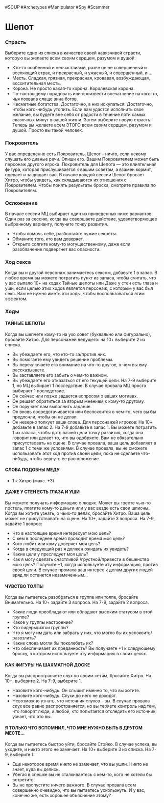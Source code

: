 #SCUP #Archetypes #Manipulator #Spy #Scammer
# Шепот

### Страсть

Выберите одно из списка в качестве своей навязчивой страсти, которую вы желаете всем своим сердцем, разумом и душой: 
- Кто-то особенный и несчастливый, разве он не совершенный и вселяющий страх, и прекрасный, и ужасный, и совершенный, и.... 
- Месть. Сладкая, грязная, прекрасная, кровавая, возбуждающая, восхитительная месть. 
- Корона. Не просто какая-то корона. Королевская корона.
- По-настоящему порадовать или произвести впечатление на кого-то, чья похвала слаще вина богов. 
- Несметные богатства. Достаточно, в них искупаться. Достаточно, чтобы кого-нибудь утопить. 
Если вам удастся исполнить свое желание, вы будете вне себя от радости в течение пяти самых сказочных минут в вашей жизни. Затем выберите новую страcть. Теперь вы желаете всем ЭТОГО всем своим сердцем, разумом и душой. Просто вы такой человек.


### Покровитель

У вас определенно есть Покровитель. Шепот - ничто, если некому слушать его дивные речи. Опиши его. Вашим Покровителем может быть персонаж другого игрока. Покровитель для Шепота — это влиятельная фигура, которая прислушивается к вашим советам, а взамен кормит, одевает и защищает вас. В начале каждой сессии Шепот бросает Хитро, чтобы увидеть, как складываются их отношения с Покровителем. Чтобы понять результаты броска, смотрите правила по Покровителям.

### Осложнение

В начале сессии МЦ выбирает один из приведенных ниже вариантов. Один раз за сессию, когда вы совершаете действие, удовлетворяющее выбранному варианту, получите точку развития. 
- Чтобы помочь себе, разболтайте чужие секреты. 
- Обманите того, кто вам доверяет. 
- Открыто солгите кому-то могущественному, даже если разоблачение подвергнет вас опасности.

### Ход секса

Когда вы и другой персонаж занимаетесь сексом, добавьте 1 в запас. В любое время вы можете потратить пункт из запаса, чтобы считать, что у вас выпало 10+ на ходах Тайные шепоты или Даже у стен есть глаза и уши, если целью этих ходов является персонаж, с которым у вас был секс. Вам не нужно иметь эти ходы, чтобы воспользоваться этим эффектом.

### Ходы

#### ТАЙНЫЕ ШЕПОТЫ 
Когда вы шепчете кому-то на ухо совет (буквально или фигурально), бросайте Хитро. 
Для персонажей ведущего: на 10+ выберите 2 из списка. 
- Вы убеждаете его, что кто-то за/против них. 
- Вы помогаете ему увидеть решение проблемы. 
- Вы переключаете его внимание на что-то другое, о чем вы ему рассказываете. 
- Вы заставляете его забыть о чем-то важном. 
- Вы убеждаете его отказаться от его текущей цели. 
На 7-9 выберите 1, но МЦ выбирает 1 последствие. В случае провала МЦ просто выбирает 1 последствие. 
- Он сейчас или позже задается вопросом о ваших мотивах. 
- Он решает обратиться за вторым мнением к кому-то другому. 
- Он поручает вам выполнить задание. 
- Он вновь сосредотачивается или беспокоится о чем-то, чего вы бы предпочли, чтобы он не делал. 
- Он неверно толкует ваши слова. 
Для персонажей игроков: На 10+ добавьте в запас 2. На 7-9 добавьте в запас 1. Вы можете потратить 1 из запаса, чтобы дать вашей цели точку развития, когда она говорит или делает то, что вы одобряете. Вам не обязательно присутствовать на сцене. 
В случае провала, ваша цель добавляет в запас 1 с теми же условиями. В случае провала, вы не сможете использовать этот ход против своей цели, пока не сделаете что-нибудь, чтобы вернуть ее расположение.

#### СЛОВА ПОДОБНЫ МЕДУ 
+ 1 к Хитро (макс. +3)

#### ДАЖЕ У СТЕН ЕСТЬ ГЛАЗА И УШИ 
Вы можете получать информацию о людях. Может вы греете чью-то постель, платите кому-то деньги или у вас везде есть свои шпионы. Когда вы хотите узнать, о чьих-то делах, бросайте Хитро. Ваша цель может не присутствовать на сцене. На 10+, задайте 3 вопроса. На 7-9, задайте 1 вопрос: 
- Что в настоящее время интересует мою цель? 
- С кем в последнее время проводит время моя цель? 
- Кого любит или кому доверяет моя цель? 
- Когда в следующий раз я должен ожидать их увидеть? 
- Какие цели у преследует моя цель? 
- Как я могу сделать счастливой /грустной/привести в бешенство мою цель? 
Получите +1, когда используете эту информацию, против своей цели. В случае промаха ваш интерес к делам других людей вряд ли останется незамеченным...

#### ЧУВСТВО ТОЛПЫ 
Когда вы пытаетесь разобраться в группе или толпе, бросайте Внимательно. На 10+ задайте 3 вопроса. На 7-9, задайте 2 вопроса. 
- Какие люди преобладают или обладают высоким статусом в этой группе? 
- Какое у группы настроение? 
- Кто лидеры/изгои группы? 
- Что я могу им дать или забрать у них, что могло бы их успокоить/ разозлить? 
- Какие слова могли бы поколебать их? 
- Что обеспечивает их преданность? 
Вы получаете +1 к следующему броску, в котором используете эту информацию в своих целях.

#### КАК ФИГУРЫ НА ШАХМАТНОЙ ДОСКЕ 
Когда вы распространяете слух по своим сетям, бросайте Хитро. На 10+, выберите 2. На 7-9, выберите 1. 
- Назовите кого-нибудь. Он слышит именно то, что вы хотите. 
- Назовите кого-нибудь. Слухи до него не доходят. 
- Невозможно узнать, что источник слухов - вы. 
В случае провала слух все равно распространяется, но вы теряете контроль над тем, что говорят люди, и любой, кто попытается отследить его источник, узнает, что это вы.

#### Я ТОЛЬКО ЧТО ВСПОМНИЛ, ЧТО МНЕ НУЖНО БЫТЬ В ДРУГОМ МЕСТЕ... 
Когда вы пытаетесь быстро уйти, бросайте Стойко. В случае успеха, вы уходите, и никто этого не замечает. На 10+ выберите 3 из списка. На 7-9, выберите 1: 
- Еще некоторое время никто не замечает, что вы ушли. Никто не знает, куда вы делись. 
- Убегая в спешке вы не сталкиваетесь с кем-то, кого не хотели бы встретить. 
- Вы не пропустите ничего важного. 
В случае провала всем совершенно очевидно, что вы пытаетесь ускользнуть. И у вас, конечно же, есть хорошее объяснение этому?

